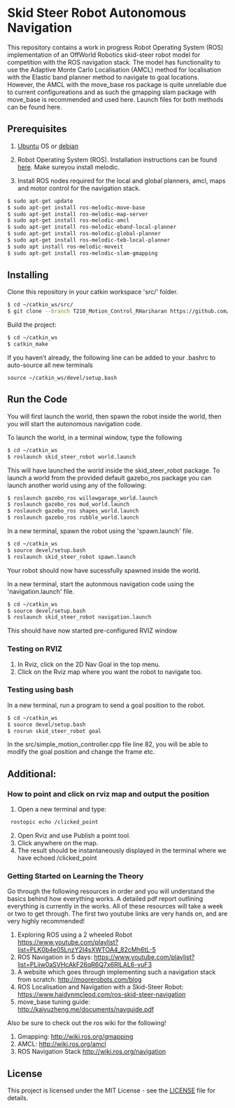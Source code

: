 # Skid Steer Robot Autonomous Navigation 
This repository contains a  work in progress Robot Operating System (ROS) implementation of an OffWorld Robotics skid-steer robot model for competition with the ROS navigation stack.
The model has functionality to use the Adaptive Monte Carlo Localisation (AMCL) method for localisation with the Elastic band planner method to navigate to goal locations. However, the AMCL with the move_base ros package is quite unreliable due to current configureations and as such the gmapping slam package with move_base is recommended and used here. Launch files for both methods can be found here.

## Prerequisites

1. [Ubuntu](https://www.ubuntu.com/) OS or [debian](https://www.debian.org/distrib/)

2. Robot Operating System (ROS). Installation instructions can be found [here](http://wiki.ros.org/ROS/Installation). Make sureyou install melodic.

3. Install ROS nodes required for the local and global planners, amcl, maps and motor control for the navigation stack.

```sh
$ sudo apt-get update
$ sudo apt-get install ros-melodic-move-base
$ sudo apt-get install ros-melodic-map-server
$ sudo apt-get install ros-melodic-amcl
$ sudo apt-get install ros-melodic-eband-local-planner
$ sudo apt-get install ros-melodic-global-planner
$ sudo apt-get install ros-melodic-teb-local-planner 
$ sudo apt install ros-melodic-moveit
$ sudo apt-get install ros-melodic-slam-gmapping
```

## Installing

Clone this repository in your catkin workspace 'src/' folder.

```sh
$ cd ~/catkin_ws/src/
$ git clone --branch T210_Motion_Control_RHariharan https://github.com/Offworld-Robotics/bandicoot_software.git
```

Build the project:
```sh
$ cd ~/catkin_ws
$ catkin_make
```

If you haven’t already, the following line can be added to your .bashrc to auto-source all new terminals
```
source ~/catkin_ws/devel/setup.bash
```

## Run the Code
You will first launch the world, then spawn the robot inside the world, then you will start the autonomous navigation code.

To launch the world, in a terminal window, type the following
```sh
$ cd ~/catkin_ws
$ roslaunch skid_steer_robot world.launch
```
This will have launched the world inside the skid_steer_robot package.
To launch a world from the provided default gazebo_ros package you can launch another world using any of the following:
```sh
$ roslaunch gazebo_ros willowgarage_world.launch
$ roslaunch gazebo_ros mud_world.launch
$ roslaunch gazebo_ros shapes_world.launch
$ roslaunch gazebo_ros rubble_world.launch
```

In a new terminal, spawn the robot using the 'spawn.launch' file.
```sh
$ cd ~/catkin_ws
$ source devel/setup.bash
$ roslaunch skid_steer_robot spawn.launch
```
Your robot should now have sucessfully spawned inside the world.

In a new terminal, start the autonmous navigation code using the 'navigation.launch' file.
```sh
$ cd ~/catkin_ws
$ source devel/setup.bash
$ roslaunch skid_steer_robot navigation.launch
```
This should have now started pre-configured RVIZ window

### Testing on RVIZ

1. In Rviz, click on the 2D Nav Goal in the top menu. 
2. Click on the Rviz map where you want the robot to navigate too. 

### Testing using bash
In a new terminal, run a program to send a goal position to the robot.
```sh
$ cd ~/catkin_ws
$ source devel/setup.bash
$ rosrun skid_steer_robot goal
```
In the src/simple_motion_controller.cpp file line 82, you will be able to modify the goal position and change the frame etc.

## Additional: 
### How to point and click on rviz map and output the position
1. Open a new terminal and type:
```sh
 rostopic echo /clicked_point
```
2. Open Rviz and use Publish a point tool.
3. Click anywhere on the map.
4. The result should be instantaneously displayed in the terminal where we have echoed /clicked_point

### Getting Started on Learning the Theory
Go through the following resources in order and you will understand the basics behind how everything works. A detailed pdf report outlining everything is currently in the works. All of these resources will take a week or two to get through. The first two youtube links are very hands on, and are very highly recommended!

1. Exploring ROS using a 2 wheeled Robot https://www.youtube.com/playlist?list=PLK0b4e05LnzY2I4sXWTOA4_82cMh6tL-5
2. ROS Navigation in 5 days: https://www.youtube.com/playlist?list=PLiiw0aSVHcAkF26qR6Q7x6RlLAL6-vuF3 
3. A website which goes through implementing such a navigation stack from scratch: http://moorerobots.com/blog
4. ROS Localisation and Navigation with a Skid-Steer Robot: https://www.haidynmcleod.com/ros-skid-steer-navigation
5. move_base tuning guide: http://kaiyuzheng.me/documents/navguide.pdf

Also be sure to check out the ros wiki for the following!
1. Gmapping: http://wiki.ros.org/gmapping
2. AMCL: http://wiki.ros.org/amcl
3. ROS Navigation Stack http://wiki.ros.org/navigation


## License

This project is licensed under the MIT License - see the [LICENSE](LICENSE) file for details.